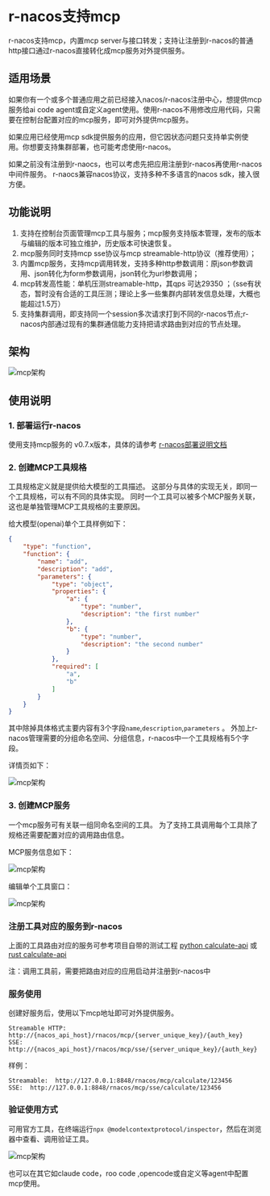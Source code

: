 # r-nacos支持mcp

r-nacos支持mcp，内置mcp server与接口转发；支持让注册到r-nacos的普通http接口通过r-nacos直接转化成mcp服务对外提供服务。


## 适用场景

如果你有一个或多个普通应用之前已经接入nacos/r-nacos注册中心，想提供mcp服务给ai code agent或自定义agent使用。使用r-nacos不用修改应用代码，只需要在控制台配置对应的mcp服务，即可对外提供mcp服务。

如果应用已经使用mcp sdk提供服务的应用，但它因状态问题只支持单实例使用。你想要支持集群部署，也可能考虑使用r-nacos。

如果之前没有注册到r-naocs，也可以考虑先把应用注册到r-nacos再使用r-nacos中间件服务。
r-naocs兼容nacos协议，支持多种不多语言的nacos sdk，接入很方便。

## 功能说明

1. 支持在控制台页面管理mcp工具与服务；mcp服务支持版本管理，发布的版本与编辑的版本可独立维护，历史版本可快速恢复。
2. mcp服务同时支持mcp sse协议与mcp streamable-http协议（推荐使用）；
3. 内置mcp服务，支持mcp调用转发，支持多种http参数调用：原json参数调用、json转化为form参数调用，json转化为url参数调用；
4. mcp转发高性能：单机压测streamable-http，其qps 可达29350 ；（sse有状态，暂时没有合适的工具压测；理论上多一些集群内部转发信息处理，大概也能超过1.5万）
5. 支持集群调用，即支持同一个session多次请求打到不同的r-nacos节点;r-nacos内部通过现有的集群通信能力支持把请求路由到对应的节点处理。

## 架构


![mcp架构](./assets/001_20250915082157.png)

## 使用说明

### 1. 部署运行r-nacos

使用支持mcp服务的 v0.7.x版本，具体的请参考 [r-nacos部署说明文档](https://r-nacos.github.io/docs/quick_started/)

### 2. 创建MCP工具规格

工具规格定义就是提供给大模型的工具描述。
这部分与具体的实现无关，即同一个工具规格，可以有不同的具体实现。
同时一个工具可以被多个MCP服务关联，这也是单独管理MCP工具规格的主要原因。

给大模型(openai)单个工具样例如下：

```json
{
    "type": "function",
    "function": {
        "name": "add",
        "description": "add",
        "parameters": {
            "type": "object",
            "properties": {
                "a": {
                    "type": "number",
                    "description": "the first number"
                },
                "b": {
                    "type": "number",
                    "description": "the second number"
                }
            },
            "required": [
                "a",
                "b"
            ]
        }
    }
}
```

其中除掉具体格式主要内容有3个字段`name`,`description`,`parameters` 。
外加上r-nacos管理需要的分组命名空间、分组信息，r-nacos中一个工具规格有5个字段。

详情页如下：

![mcp架构](./assets/002_20250915010800.png)

### 3. 创建MCP服务

一个mcp服务可有关联一组同命名空间的工具。
为了支持工具调用每个工具除了规格还需要配置对应的调用路由信息。

MCP服务信息如下：

![mcp架构](./assets/003_20250915012133.png)


编辑单个工具窗口：

![mcp架构](./assets/004_20250915012310.png)


### 注册工具对应的服务到r-nacos

上面的工具路由对应的服务可参考项目自带的测试工程 [python calculate-api](https://github.com/nacos-group/r-nacos/tree/master/sdk-examples/python/calculate_api) 或 [rust calculate-api](https://github.com/nacos-group/r-nacos/tree/master/sdk-examples/rust/calculate-api)

注：调用工具前，需要把路由对应的应用启动并注册到r-nacos中
### 服务使用

创建好服务后，使用以下mcp地址即可对外提供服务。

```
Streamable HTTP:
http://{nacos_api_host}/rnacos/mcp/{server_unique_key}/{auth_key}
SSE:
http://{nacos_api_host}/rnacos/mcp/sse/{server_unique_key}/{auth_key} 
```

样例：

```
Streamable:  http://127.0.0.1:8848/rnacos/mcp/calculate/123456
SSE:  http://127.0.0.1:8848/rnacos/mcp/sse/calculate/123456
```



### 验证使用方式

可用官方工具，在终端运行`npx @modelcontextprotocol/inspector`，然后在浏览器中查看、调用验证工具。

![mcp架构](./assets/005_20250915083046.png)

也可以在其它如claude code，roo code ,opencode或自定义等agent中配置mcp使用。
